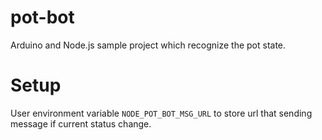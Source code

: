 pot-bot
=======

Arduino and Node.js sample project which recognize the pot state.

# Setup
User environment variable ```NODE_POT_BOT_MSG_URL``` to store url that sending message if current status change.
